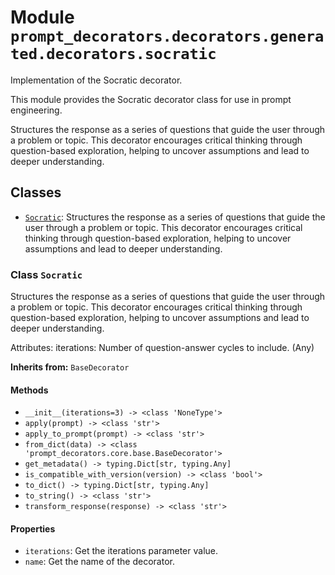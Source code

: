 # Module `prompt_decorators.decorators.generated.decorators.socratic`

Implementation of the Socratic decorator.

This module provides the Socratic decorator class for use in prompt engineering.

Structures the response as a series of questions that guide the user through a problem or topic. This decorator encourages critical thinking through question-based exploration, helping to uncover assumptions and lead to deeper understanding.

## Classes

- [`Socratic`](#class-socratic): Structures the response as a series of questions that guide the user through a problem or topic. This decorator encourages critical thinking through question-based exploration, helping to uncover assumptions and lead to deeper understanding.

### Class `Socratic`

Structures the response as a series of questions that guide the user through a problem or topic. This decorator encourages critical thinking through question-based exploration, helping to uncover assumptions and lead to deeper understanding.

Attributes:
    iterations: Number of question-answer cycles to include. (Any)

**Inherits from:** `BaseDecorator`

#### Methods

- `__init__(iterations=3) -> <class 'NoneType'>`
- `apply(prompt) -> <class 'str'>`
- `apply_to_prompt(prompt) -> <class 'str'>`
- `from_dict(data) -> <class 'prompt_decorators.core.base.BaseDecorator'>`
- `get_metadata() -> typing.Dict[str, typing.Any]`
- `is_compatible_with_version(version) -> <class 'bool'>`
- `to_dict() -> typing.Dict[str, typing.Any]`
- `to_string() -> <class 'str'>`
- `transform_response(response) -> <class 'str'>`
#### Properties

- `iterations`: Get the iterations parameter value.
- `name`: Get the name of the decorator.
